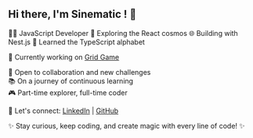 ## Hi there, I'm Sinematic ! 👋

👨‍💻 JavaScript Developer
🚀 Exploring the React cosmos
🌐 Building with Nest.js
🌱 Learned the TypeScript alphabet

🥡 Currently working on [Grid Game](https://github.com/Sinematic/game)

🌟 Open to collaboration and new challenges \
📚 On a journey of continuous learning \
🎮 Part-time explorer, full-time coder

🔗 Let's connect: [LinkedIn](https://www.linkedin.com/in/maxime-rache) | [GitHub](https://github.com/sinematic)

✨ Stay curious, keep coding, and create magic with every line of code! ✨
